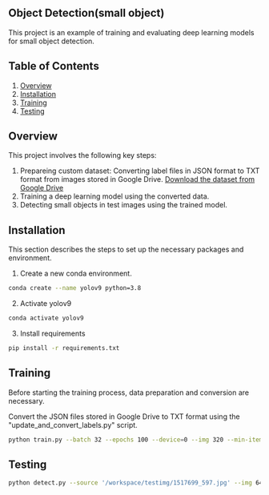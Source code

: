 ## Object Detection(small object)
This project is an example of training and evaluating deep learning models for small object detection.

## Table of Contents
1. [Overview](#overview)
2. [Installation](#installation)
3. [Training](#training)
4. [Testing](#testing)

## Overview
This project involves the following key steps:
1. Prepareing custom dataset: Converting label files in JSON format to TXT format from images stored in Google Drive.
[Download the dataset from Google Drive]([https://drive.google.com/uc?id=FILE_ID&export=download](https://drive.google.com/drive/folders/1XANY18zT8qBWTSP8uH8tW5PPtoHU-CEH?usp=drive_link](https://drive.google.com/drive/folders/1XANY18zT8qBWTSP8uH8tW5PPtoHU-CEH?usp=drive_link)))
2. Training a deep learning model using the converted data.
3. Detecting small objects in test images using the trained model.

## Installation
This section describes the steps to set up the necessary packages and environment.
1. Create a new conda environment.
```bash
conda create --name yolov9 python=3.8
```
2. Activate yolov9
```bash
conda activate yolov9
```
3. Install requirements
```bash
pip install -r requirements.txt
```

## Training
Before starting the training process, data preparation and conversion are necessary.

Convert the JSON files stored in Google Drive to TXT format using the "update_and_convert_labels.py" script.

```bash
python train.py --batch 32 --epochs 100 --device=0 --img 320 --min-items 0 --close-mosaic 20 --data /workspace/yolov9/customYolo9.yaml --weights /workspace/yolov9/weights/gelan-e.pt --cfg models/detect/gelan-e.yaml --hyp /workspace/yolov9/data/hyps/hyp.scratch-high.yaml
```

## Testing
```bash
python detect.py --source '/workspace/testimg/1517699_597.jpg' --img 640 --device 0 --weights '/workspace/runs/train/exp22/weights/best_striped.pt' --name exp22_test --conf-thres 0.5
```
